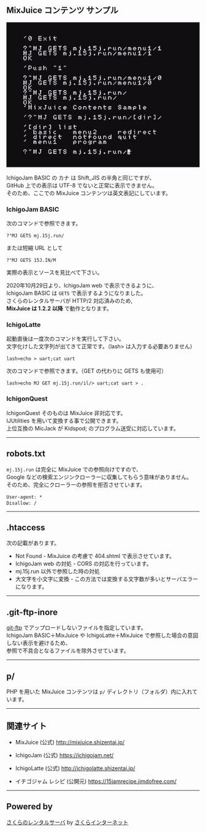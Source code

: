 ## MixJuice コンテンツ サンプル

![画面表示](/screenshot.jpg)

IchigoJam BASIC の カナ は Shift_JIS の半角と同じですが、\
GitHub 上での表示は UTF-8 でないと正常に表示できません。\
そのため、ここでの MixJuice コンテンツは英文表記にしています。

### IchigoJam BASIC

次のコマンドで参照できます。

```
?"MJ GETS mj.15j.run/
```

または短縮 URL として

```
?"MJ GETS 15J.IN/M
```

実際の表示とソースを見比べて下さい。

2020年10月29日より、IchigoJam web で表示できるように、\
IchigoJam BASIC は `GETS` で表示するようになりました。\
さくらのレンタルサーバが HTTP/2 対応済みのため,\
**MixJuice は 1.2.2 以降** で動作となります。

### IchigoLatte

起動直後は一度次のコマンドを実行して下さい。\
文字化けした文字列が出てきて正常です。（lash> は入力する必要ありません）

```
lash>echo > uart;cat uart
```

次のコマンドで参照できます。（GET の代わりに GETS も使用可）

```
lash>echo MJ GET mj.15j.run/il/> uart;cat uart > .
```

### IchigonQuest

IchigonQuest そのものは MixJuice 非対応です。\
IJUtilities を用いて変換する事で公開できます。\
上位互換の MicJack が Kidspod; のプログラム送受に対応しています。

___

## robots.txt

`mj.15j.run` は完全に MixJuice での参照向けですので、\
Google などの検索エンジンクローラーに収集してもらう意味がありません。\
そのため、完全にクローラーの参照を拒否させています。

```
User-agent: *
Disallow: /
```

___

## .htaccess

次の記載があります。

- Not Found - MixJuice の考慮で 404.shtml で表示させています。
- IchigoJam web の対処 - CORS の対応を行っています。
- mj.15j.run 以外で参照した時の対処
- 大文字を小文字に変換 - この方法では変換する文字数が多いとサーバエラーになります。

___

## .git-ftp-inore

[git-ftp](https://github.com/git-ftp/git-ftp) でアップロードしないファイルを指定しています。\
IchigoJam BASIC＋MixJuice や IchigoLatte＋MixJuice で参照した場合の意図しない表示を避けるため、\
参照で不具合となるファイルを除外させています。

___

## p/

PHP を用いた MixJuice コンテンツは `p/` ディレクトリ（フォルダ）内に入れています。

___

## 関連サイト

* MixJuice (公式) http://mixjuice.shizentai.jp/
* IchigoJam (公式) https://ichigojam.net/
* IchigoLatte (公式) http://ichigolatte.shizentai.jp/

* イチゴジャム レシピ (公開元) https://15jamrecipe.jimdofree.com/

___

## Powered by

[さくらのレンタルサーバ](https://www.sakura.ne.jp/) by [さくらインターネット](https://www.sakura.ad.jp/)
